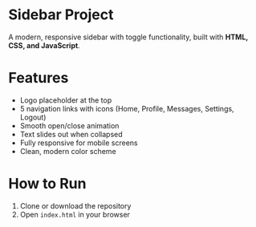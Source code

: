 # Sidebar Project

A modern, responsive sidebar with toggle functionality, built with **HTML, CSS, and JavaScript**.

# Features
- Logo placeholder at the top
- 5 navigation links with icons (Home, Profile, Messages, Settings, Logout)
- Smooth open/close animation
- Text slides out when collapsed
- Fully responsive for mobile screens
- Clean, modern color scheme

# How to Run
1. Clone or download the repository
2. Open `index.html` in your browser
